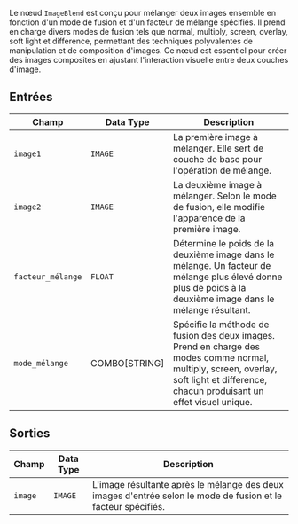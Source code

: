 
Le nœud `ImageBlend` est conçu pour mélanger deux images ensemble en fonction d'un mode de fusion et d'un facteur de mélange spécifiés. Il prend en charge divers modes de fusion tels que normal, multiply, screen, overlay, soft light et difference, permettant des techniques polyvalentes de manipulation et de composition d'images. Ce nœud est essentiel pour créer des images composites en ajustant l'interaction visuelle entre deux couches d'image.

## Entrées

| Champ         | Data Type | Description                                                                       |
|---------------|-------------|-----------------------------------------------------------------------------------|
| `image1`      | `IMAGE`     | La première image à mélanger. Elle sert de couche de base pour l'opération de mélange. |
| `image2`      | `IMAGE`     | La deuxième image à mélanger. Selon le mode de fusion, elle modifie l'apparence de la première image. |
| `facteur_mélange`| `FLOAT`     | Détermine le poids de la deuxième image dans le mélange. Un facteur de mélange plus élevé donne plus de poids à la deuxième image dans le mélange résultant. |
| `mode_mélange`  | COMBO[STRING] | Spécifie la méthode de fusion des deux images. Prend en charge des modes comme normal, multiply, screen, overlay, soft light et difference, chacun produisant un effet visuel unique. |

## Sorties

| Champ | Data Type | Description                                                              |
|-------|-------------|--------------------------------------------------------------------------|
| `image`| `IMAGE`     | L'image résultante après le mélange des deux images d'entrée selon le mode de fusion et le facteur spécifiés. |
